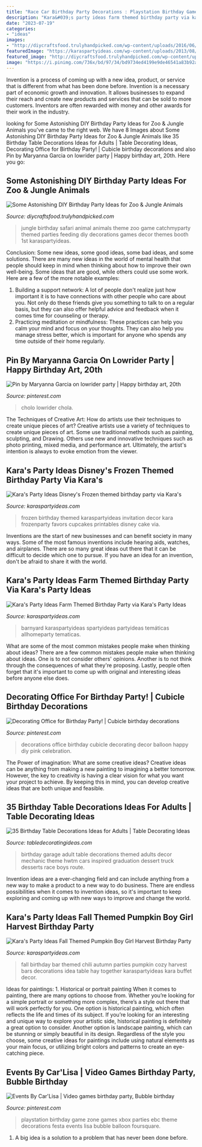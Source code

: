 ```yaml
---
title: "Race Car Birthday Party Decorations : Playstation Birthday Game Zone Games Xbox Parties Ebc Theme Decorations Festa Events Lisa Bubble Balloon Foursquare"
description: "Kara&#039;s party ideas farm themed birthday party via kara&#039;s party ideas"
date: "2023-07-19"
categories:
- "ideas"
images:
- "http://diycraftsfood.trulyhandpicked.com/wp-content/uploads/2016/06/Animal-birthday-party_om.jpg"
featuredImage: "https://karaspartyideas.com/wp-content/uploads/2013/08/farm-15.jpg"
featured_image: "http://diycraftsfood.trulyhandpicked.com/wp-content/uploads/2016/06/Animal-birthday-party_om.jpg"
image: "https://i.pinimg.com/736x/bd/97/34/bd9734ed4199e9de46541a83b92a6f2f.jpg"
---
```



Invention is a process of coming up with a new idea, product, or service that is different from what has been done before. Invention is a necessary part of economic growth and innovation. It allows businesses to expand their reach and create new products and services that can be sold to more customers. Inventors are often rewarded with money and other awards for their work in the industry.

	

		
looking for Some Astonishing DIY Birthday Party Ideas for Zoo &amp; Jungle Animals you've came to the right web. We have 8 Images about Some Astonishing DIY Birthday Party Ideas for Zoo &amp; Jungle Animals like 35 Birthday Table Decorations Ideas for Adults | Table Decorating Ideas, Decorating Office for Birthday Party! | Cubicle birthday decorations and also Pin by Maryanna Garcia on lowrider party | Happy birthday art, 20th. Here you go:
		
    
## Some Astonishing DIY Birthday Party Ideas For Zoo &amp; Jungle Animals

<img loading=lazy src="http://diycraftsfood.trulyhandpicked.com/wp-content/uploads/2016/06/Animal-birthday-party_om.jpg" onerror="this.onerror=null;this.src='https://tse3.mm.bing.net/th?id=OIP.LG2I2AQu-lPFxjgb-wwBdwHaLH&amp;pid=15.1';" alt="Some Astonishing DIY Birthday Party Ideas for Zoo &amp; Jungle Animals">

_Source: diycraftsfood.trulyhandpicked.com_

>jungle birthday safari animal animals theme zoo game catchmyparty themed parties feeding diy decorations games decor themes booth 1st karaspartyideas. 

	

Conclusion: Some new ideas, some good ideas, some bad ideas, and some solutions.
There are many new ideas in the world of mental health that people should keep in mind when thinking about how to improve their own well-being. Some ideas that are good, while others could use some work. Here are a few of the more notable examples: 
1) Building a support network: A lot of people don't realize just how important it is to have connections with other people who care about you. Not only do these friends give you something to talk to on a regular basis, but they can also offer helpful advice and feedback when it comes time for counseling or therapy. 
2) Practicing meditation or mindfulness: These practices can help you calm your mind and focus on your thoughts. They can also help you manage stress better, which is important for anyone who spends any time outside of their home regularly.

    
## Pin By Maryanna Garcia On Lowrider Party | Happy Birthday Art, 20th

<img loading=lazy src="https://i.pinimg.com/736x/bd/97/34/bd9734ed4199e9de46541a83b92a6f2f.jpg" onerror="this.onerror=null;this.src='https://tse1.mm.bing.net/th?id=OIP.lmxPEHRwSLqcGN6pz5DlGQHaEK&amp;pid=15.1';" alt="Pin by Maryanna Garcia on lowrider party | Happy birthday art, 20th">

_Source: pinterest.com_

>cholo lowrider chola. 

	

The Techniques of Creative Art: How do artists use their techniques to create unique pieces of art?
Creative artists use a variety of techniques to create unique pieces of art. Some use traditional methods such as painting, sculpting, and Drawing. Others use new and innovative techniques such as photo printing, mixed media, and performance art. Ultimately, the artist's intention is always to evoke emotion from the viewer.

    
## Kara&#039;s Party Ideas Disney&#039;s Frozen Themed Birthday Party Via Kara&#039;s

<img loading=lazy src="http://karaspartyideas.com/wp-content/uploads/2014/08/frozen431.jpeg" onerror="this.onerror=null;this.src='https://tse4.mm.bing.net/th?id=OIP.TAXSSzAEuPT0P5TYJ7CvnwHaLH&amp;pid=15.1';" alt="Kara&#039;s Party Ideas Disney&#039;s Frozen themed birthday party via Kara&#039;s">

_Source: karaspartyideas.com_

>frozen birthday themed karaspartyideas invitation decor kara frozenparty favors cupcakes printables disney cake via. 

	

Inventions are the start of new businesses and can benefit society in many ways. Some of the most famous inventions include hearing aids, watches, and airplanes. There are so many great ideas out there that it can be difficult to decide which one to pursue. If you have an idea for an invention, don't be afraid to share it with the world.

    
## Kara&#039;s Party Ideas Farm Themed Birthday Party Via Kara&#039;s Party Ideas

<img loading=lazy src="https://karaspartyideas.com/wp-content/uploads/2013/08/farm-15.jpg" onerror="this.onerror=null;this.src='https://tse2.mm.bing.net/th?id=OIP.D66o5bt1U_pe4AJu6aGf6gHaK8&amp;pid=15.1';" alt="Kara&#039;s Party Ideas Farm Themed Birthday Party via Kara&#039;s Party Ideas">

_Source: karaspartyideas.com_

>barnyard karaspartyideas spartyideas partyideas temáticas allhomeparty tematicas. 

	

What are some of the most common mistakes people make when thinking about ideas?
There are a few common mistakes people make when thinking about ideas. One is to not consider others' opinions. Another is to not think through the consequences of what they're proposing. Lastly, people often forget that it's important to come up with original and interesting ideas before anyone else does.

    
## Decorating Office For Birthday Party! | Cubicle Birthday Decorations

<img loading=lazy src="https://i.pinimg.com/736x/57/87/b8/5787b8e2476ae8b333558cf8b1cc0981--decorating-office-decorations.jpg" onerror="this.onerror=null;this.src='https://tse1.mm.bing.net/th?id=OIP.hEJ95HoCIOkP_a9cj1UKcwHaHa&amp;pid=15.1';" alt="Decorating Office for Birthday Party! | Cubicle birthday decorations">

_Source: pinterest.com_

>decorations office birthday cubicle decorating decor balloon happy diy pink celebration. 

	

The Power of imagination: What are some creative ideas?
Creative ideas can be anything from making a new painting to imagining a better tomorrow. However, the key to creativity is having a clear vision for what you want your project to achieve. By keeping this in mind, you can develop creative ideas that are both unique and feasible.

    
## 35 Birthday Table Decorations Ideas For Adults | Table Decorating Ideas

<img loading=lazy src="http://blog.hwtm.com/wp-content/uploads/2015/09/adult-garage-mechanic-birthday-party.jpg" onerror="this.onerror=null;this.src='https://tse1.mm.bing.net/th?id=OIP.PHZ1T7EUbVYnfI_eF4UO-QHaKu&amp;pid=15.1';" alt="35 Birthday Table Decorations Ideas for Adults | Table Decorating Ideas">

_Source: tabledecoratingideas.com_

>birthday garage adult table decorations themed adults decor mechanic theme hwtm cars inspired graduation dessert truck desserts race boys route. 

	

Invention ideas are a ever-changing field and can include anything from a new way to make a product to a new way to do business. There are endless possibilities when it comes to invention ideas, so it's important to keep exploring and coming up with new ways to improve and change the world.

    
## Kara&#039;s Party Ideas Fall Themed Pumpkin Boy Girl Harvest Birthday Party

<img loading=lazy src="https://www.karaspartyideas.com/wp-content/uploads/2012/11/IMG_4335_600x900.jpg" onerror="this.onerror=null;this.src='https://tse4.mm.bing.net/th?id=OIP.dy-YZldjLBJrsSZX8r9c1QHaLH&amp;pid=15.1';" alt="Kara&#039;s Party Ideas Fall Themed Pumpkin Boy Girl Harvest Birthday Party">

_Source: karaspartyideas.com_

>fall birthday bar themed chili autumn parties pumpkin cozy harvest bars decorations idea table hay together karaspartyideas kara buffet decor. 

	

Ideas for paintings: 1. Historical or portrait painting
When it comes to painting, there are many options to choose from. Whether you’re looking for a simple portrait or something more complex, there’s a style out there that will work perfectly for you. One option is historical painting, which often reflects the life and times of its subject. If you’re looking for an interesting and unique way to explore your artistic side, historical painting is definitely a great option to consider. Another option is landscape painting, which can be stunning or simply beautiful in its design. Regardless of the style you choose, some creative ideas for paintings include using natural elements as your main focus, or utilizing bright colors and patterns to create an eye-catching piece.

    
## Events By Car&#039;Lisa | Video Games Birthday Party, Bubble Birthday

<img loading=lazy src="https://i.pinimg.com/736x/75/3e/f4/753ef4bf9a9a139cf7aa7fef12a75649--festa-playstation-xbox.jpg" onerror="this.onerror=null;this.src='https://tse4.mm.bing.net/th?id=OIP.paUoHiAR20-vc_xqMrFZBQHaFj&amp;pid=15.1';" alt="Events By Car&#039;Lisa | Video games birthday party, Bubble birthday">

_Source: pinterest.com_

>playstation birthday game zone games xbox parties ebc theme decorations festa events lisa bubble balloon foursquare. 

	

1. A big idea is a solution to a problem that has never been done before.

